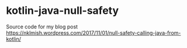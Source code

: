 # kotlin-java-null-safety
Source code for my blog post https://nklmish.wordpress.com/2017/11/01/null-safety-calling-java-from-kotlin/
